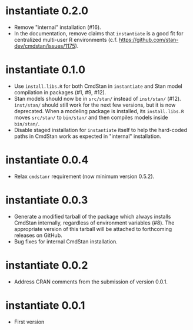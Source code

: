 # instantiate 0.2.0

* Remove "internal" installation (#16).
* In the documentation, remove claims that `instantiate` is a good fit for centralized multi-user R environments (c.f. https://github.com/stan-dev/cmdstan/issues/1175).

# instantiate 0.1.0

* Use `install.libs.R` for both CmdStan in `instantiate` and Stan model compilation in packages (#1, #9, #12).
* Stan models should now be in `src/stan/` instead of `inst/stan/` (#12). `inst/stan/` should still work for the next few versions, but it is now deprecated. When a modeling package is installed, its `install.libs.R` moves `src/stan/` to `bin/stan/` and then compiles models inside `bin/stan/`.
* Disable staged installation for `instantiate` itself to help the hard-coded paths in CmdStan work as expected in "internal" installation.

# instantiate 0.0.4

* Relax `cmdstanr` requirement (now minimum version 0.5.2).

# instantiate 0.0.3

* Generate a modified tarball of the package which always installs CmdStan internally, regardless of environment variables (#8). The appropriate version of this tarball will be attached to forthcoming releases on GitHub.
* Bug fixes for internal CmdStan installation.

# instantiate 0.0.2

* Address CRAN comments from the submission of version 0.0.1.

# instantiate 0.0.1

* First version

